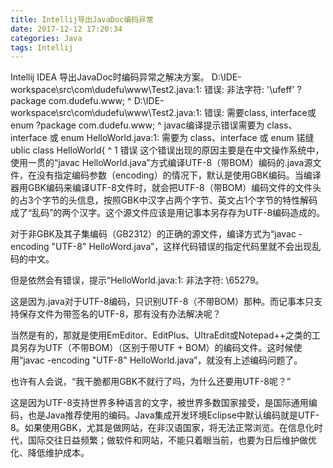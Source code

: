 ```yaml
---
title: Intellij导出JavaDoc编码异常
date: 2017-12-12 17:20:34
categories: Java
tags: Intellij
---
```

Intellij IDEA 导出JavaDoc时编码异常之解决方案。
D:\IDE-workspace\src\com\dudefu\www\Test2.java:1: 错误: 非法字符: '\ufeff'
?package com.dudefu.www;
^
D:\IDE-workspace\src\com\dudefu\www\Test2.java:1: 错误: 需要class, interface或enum
?package com.dudefu.www;
         ^
javac编译提示错误需要为 class、interface 或 enum 
HelloWorld.java:1: 需要为 class、interface 或 enum
锘缝ublic class HelloWorld{
^
1 错误
这个错误出现的原因主要是在中文操作系统中，使用一贯的“javac HelloWorld.java”方式编译UTF-8（带BOM）编码的.java源文件，在没有指定编码参数（encoding）的情况下，默认是使用GBK编码。当编译器用GBK编码来编译UTF-8文件时，就会把UTF-8（带BOM）编码文件的文件头的占3个字节的头信息，按照GBK中汉字占两个字节、英文占1个字节的特性解码成了“乱码”的两个汉字。这个源文件应该是用记事本另存存为UTF-8编码造成的。

 

 对于非GBK及其子集编码（GB2312）的正确的源文件，编译方式为“javac -encoding "UTF-8" HelloWord.java”，这样代码错误的指定代码里就不会出现乱码的中文。

 但是依然会有错误，提示“HelloWorld.java:1: 非法字符: \65279。  

 

这是因为.java对于UTF-8编码，只识别UTF-8（不带BOM）那种。而记事本只支持保存文件为带签名的UTF-8，那有没有办法解决呢？

 

当然是有的，那就是使用EmEditor、EditPlus、UltraEdit或Notepad++之类的工具另存为UTF（不带BOM）（区别于带UTF + BOM）的编码文件。这时候使用“javac -encoding "UTF-8" HelloWorld.java”，就没有上述编码问题了。

也许有人会说，“我干脆都用GBK不就行了吗，为什么还要用UTF-8呢？”

这是因为UTF-8支持世界多种语言的文字，被世界多数国家接受，是国际通用编码，也是Java推荐使用的编码。Java集成开发环境Eclipse中默认编码就是UTF-8。如果使用GBK，尤其是做网站，在非汉语国家，将无法正常浏览。在信息化时代，国际交往日益频繁；做软件和网站，不能只着眼当前，也要为日后维护做优化、降低维护成本。
